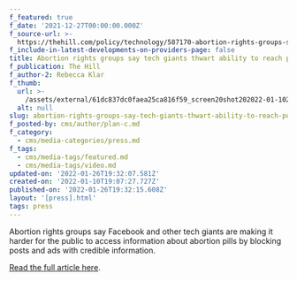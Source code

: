 ```yaml
---
f_featured: true
f_date: '2021-12-27T00:00:00.000Z'
f_source-url: >-
  https://thehill.com/policy/technology/587170-abortion-rights-groups-say-tech-giants-thwart-ability-to-reach-public
f_include-in-latest-developments-on-providers-page: false
title: Abortion rights groups say tech giants thwart ability to reach public
f_publication: The Hill
f_author-2: Rebecca Klar
f_thumb:
  url: >-
    /assets/external/61dc837dc0faea25ca816f59_screen20shot202022-01-1020at2012.05.20%20PM.png
  alt: null
slug: abortion-rights-groups-say-tech-giants-thwart-ability-to-reach-public
f_posted-by: cms/author/plan-c.md
f_category:
  - cms/media-categories/press.md
f_tags:
  - cms/media-tags/featured.md
  - cms/media-tags/video.md
updated-on: '2022-01-26T19:32:07.581Z'
created-on: '2022-01-10T19:07:27.727Z'
published-on: '2022-01-26T19:32:15.608Z'
layout: '[press].html'
tags: press
---
```


Abortion rights groups say Facebook and other tech giants are making it harder for the public to access information about abortion pills by blocking posts and ads with credible information.

[Read the full article here](https://thehill.com/policy/technology/587170-abortion-rights-groups-say-tech-giants-thwart-ability-to-reach-public).
